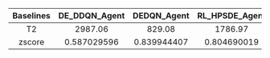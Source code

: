 ﻿| Baselines | DE_DDQN_Agent | DEDQN_Agent | RL_HPSDE_Agent | LDE_Agent  | QLPSO_Agent | RLEPSO_Agent | RL_PSO_Agent | L2L_Agent   | DEAP_DE     | JDE21      | MadDE       | NL_SHADE_LBC | DEAP_PSO    | GL_PSO      | sDMS_PSO    | SAHLPSO     | DEAP_CMAES  | Random_search | BayesianOptimizer |
|:---------:|:-------------:|:-----------:|:--------------:|:----------:|:-----------:|:------------:|:------------:|:-----------:|:-----------:|:----------:|:-----------:|:------------:|:-----------:|:-----------:|:-----------:|:-----------:|:-----------:|:-------------:|:-----------------:|
| T2        | 2987.06       | 829.08      | 1786.97        | 1093.94    | 1727.29     | 1334.94      | 2325.71      | 1807.3      | 1753.38     | 1429.68    | 1283.98     | 1252.45      | 1628.7      | 1331.02     | 1459.29     | 1778.44     | 1522.25     | 1336.07       | 252487            |
| zscore    | 0.587029596   | 0.839944407 | 0.804690019    | 0.79072093 | 0.685703898 | 0.822914153  | 0.621695369  | 0.680367203 | 0.691353435 | 0.80794809 | 0.832879794 | 0.779043526  | 0.746793523 | 0.981749671 | 0.943004394 | 0.678944748 | 0.800559508 | 1.104943277   | 0.379663234       |
